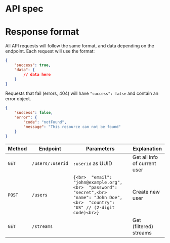 API spec
========

# Response format

All API requests will follow the same format, and data depending on the endpoint. Each request will use the format:

```json
{
	"success": true,
	"data": {
		// data here
	}
}
```

Requests that fail (errors, 404) will have `"success": false` and contain an error object.

```json
{
	"success": false,
	"error": {
		"code": "notFound",
		"message": "This resource can not be found"
	}
}
```

| Method | Endpoint | Parameters | Explanation |
| ------ | -------- | ---------- | ----------- |
| `GET` | `/users/:userid` | `:userid` as UUID | Get all info of current user |
| `POST` | `/users` | ```{<br>  "email": "john@example.org",<br>  "password": "secret",<br>  "name": "John Doe",<br>  "country": "US" // (2-digit code)<br>}``` | Create new user |
| `GET` | `/streams` | | Get (filtered) streams |